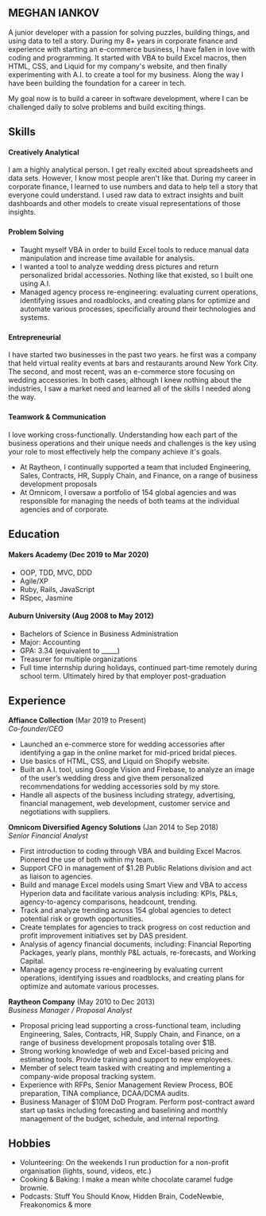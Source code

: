 ## MEGHAN IANKOV

A junior developer with a passion for solving puzzles, building things, and using data to tell a story. During my 8+ years in corporate finance and experience with starting an e-commerce business, I have fallen in love with coding and programming. It started with VBA to build Excel macros, then HTML, CSS, and Liquid for my company's website, and then finally experimenting  with A.I. to create a tool for my business. Along the way I have been building the foundation for a career in tech. 

My goal now is to build a career in software development, where I can be challenged daily to solve problems and build exciting things.

## Skills

#### Creatively Analytical  

I am a highly analytical person. I get really excited about spreadsheets and data sets. However, I know most people aren't like that. During my career in corporate finance, I learned to use numbers and data to help tell a story that everyone could understand. I used raw data to extract insights and built dashboards and other models to create visual representations of those insights.

###

#### Problem Solving
- Taught myself VBA in order to build Excel tools to reduce manual data manipulation and increase time available for analysis.
- I wanted a tool to analyze wedding dress pictures and return personalized bridal accessories. Nothing like that existed, so I built one using A.I.
- Managed agency process re-engineering: evaluating current operations, identifying issues and roadblocks, and creating plans for optimize and automate various processes, specificially around their technologies and systems.

###

#### Entrepreneurial  

I have started two businesses in the past two years. he first was a company that held virtual reality events at bars and restaurants around New York City. The second, and most recent, was an e-commerce store focusing on wedding accessories. In both cases, although I knew nothing about the industries, I saw a market need and learned all of the skills I needed along the way.

###

#### Teamwork & Communication  

I love working cross-functionally. Understanding how each part of the business operations and their unique needs and challenges is the key using your role to most effectively help the company achieve it's goals.  
- At Raytheon, I continually supported a team that included Engineering, Sales, Contracts, HR, Supply Chain, and Finance, on a range of business development proposals  
- At Omnicom, I oversaw a portfolio of 154 global agencies and was responsible for managing the needs of both teams at the individual agencies and of corporate.


## Education

#### Makers Academy (Dec 2019 to Mar 2020)

- OOP, TDD, MVC, DDD
- Agile/XP
- Ruby, Rails, JavaScript
- RSpec, Jasmine

#### Auburn University (Aug 2008 to May 2012)

- Bachelors of Science in Business Administration
- Major: Accounting
- GPA: 3.34 (equivalent to _____)
- Treasurer for multiple organizations
- Full time internship during holidays, continued part-time remotely during school term. Ultimately hired by that employer post-graduation


## Experience

**Affiance Collection** (Mar 2019 to Present)    
*Co-founder/CEO*  
- Launched an e-commerce store for wedding accessories after identifying a gap in the online market for mid-priced bridal pieces. 
- Use basics of HTML, CSS, and Liquid on Shopify website.
- Built an A.I. tool, using Google Vision and Firebase, to analyze an image of the user’s wedding dress and give them personalized recommendations for wedding accessories sold by my store.
- Handle all aspects of the business including strategy, advertising, financial management, web development, customer service and negotiations with suppliers.

**Omnicom Diversified Agency Solutions** (Jan 2014 to Sep 2018)    
*Senior Financial Analyst*  
- First introduction to coding through VBA and building Excel Macros. Pionered the use of both within my team. 
- Support CFO in management of $1.2B Public Relations division and act as liaison to agencies.
- Build and manage Excel models using Smart View and VBA to access Hyperion data and facilitate various analysis including: KPIs, P&Ls, agency-to-agency comparisons, headcount, trending. 
- Track and analyze trending across 154 global agencies to detect potential risk or growth opportunities. 
- Create templates for agencies to track progress on cost reduction and profit improvement initiatives set by DAS president.
- Analysis of agency financial documents, including: Financial Reporting Packages, yearly plans, monthly P&L actuals, re-forecasts, and Working Capital.
- Manage agency process re-engineering by evaluating current operations, identifying issues and roadblocks, and creating plans for optimize and automate various processes.

**Raytheon Company** (May 2010 to Dec 2013)  
*Business Manager / Proposal Analyst*   
- Proposal pricing lead supporting a cross-functional team, including Engineering, Sales, Contracts, HR, Supply Chain, and Finance, on a range of business development proposals totaling over $1B.
- Strong working knowledge of web and Excel-based pricing and estimating tools. Provide training and support to new employees.
- Member of select team tasked with creating and implementing a company-wide proposal tracking system.
- Experience with RFPs, Senior Management Review Process, BOE preparation, TINA compliance, DCAA/DCMA audits. 
- Business Manager of $10M DoD Program. Perform post-contract award start up tasks including forecasting and baselining and monthly management of the budget, schedule, and internal reporting.
 

## Hobbies

- Volunteering: On the weekends I run production for a non-profit organisation (lights, sound, videos, etc.)
- Cooking & Baking: I make a mean white chocolate caramel fudge brownie.
- Podcasts: Stuff You Should Know, Hidden Brain, CodeNewbie, Freakonomics & more
